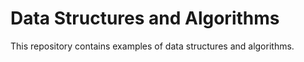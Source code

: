 # Data Structures and Algorithms

This repository contains examples of data structures and algorithms.
